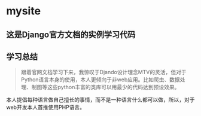 # mysite

## 这是Django官方文档的实例学习代码

## 学习总结
> 跟着官网文档学习下来，我惊叹于Djando设计理念MTV的灵活，但对于Python语言本身的使用，本人更倾向于非web应用。比如爬虫、数据处理、制图等这些python丰富的类库可以用最少的代码达到预设效果。
<p>本人提倡每种语言做自己擅长的事情，而不是一种语言什么都可以做，所以，对于web开发本人首推使用PHP语言。</p>
